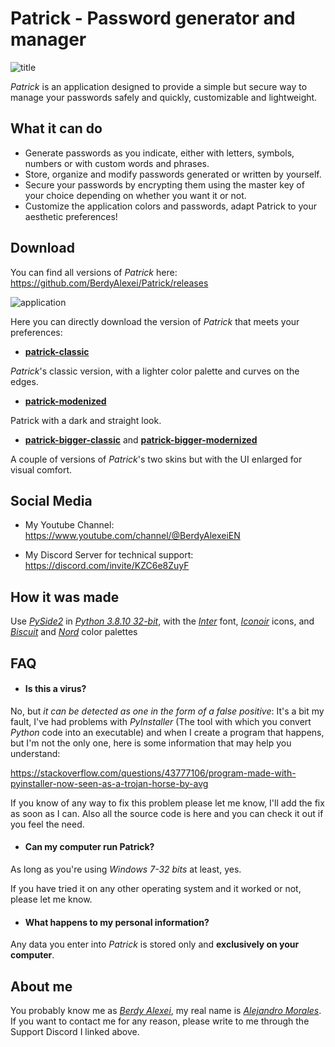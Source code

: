 # Patrick - Password generator and manager
![title](https://github.com/BerdyAlexei/Patrick/assets/108490702/17f636df-00e9-4337-a660-7732d7fb9e9a)

*Patrick* is an application designed to provide a simple but secure way to manage your passwords safely and quickly, customizable and lightweight.

## What it can do

- Generate passwords as you indicate, either with letters, symbols, numbers or with custom words and phrases.
- Store, organize and modify passwords generated or written by yourself.
- Secure your passwords by encrypting them using the master key of your choice depending on whether you want it or not.
- Customize the application colors and passwords, adapt Patrick to your aesthetic preferences!
  
## Download

You can find all versions of *Patrick* here: https://github.com/BerdyAlexei/Patrick/releases

![application](https://github.com/BerdyAlexei/Patrick/assets/108490702/e9004b93-aadb-44e7-b89b-2c86d709a753)

Here you can directly download the version of *Patrick* that meets your preferences:

- **[patrick-classic](https://github.com/BerdyAlexei/Patrick/releases/download/patrick-1.0/patrick-classic.zip)**

*Patrick*'s classic version, with a lighter color palette and curves on the edges.

- **[patrick-modenized](https://github.com/BerdyAlexei/Patrick/releases/download/patrick-1.0/patrick-modenized.zip)**

Patrick with a dark and straight look.

- **[patrick-bigger-classic](https://github.com/BerdyAlexei/Patrick/releases/download/patrick-1.0/patrick-bigger-classic.zip)** and **[patrick-bigger-modernized](https://github.com/BerdyAlexei/Patrick/releases/download/patrick-1.0/patrick-bigger-modernized.zip)**

A couple of versions of *Patrick*'s two skins but with the UI enlarged for visual comfort.

## Social Media

- My Youtube Channel: https://www.youtube.com/channel/@BerdyAlexeiEN

- My Discord Server for technical support: https://discord.com/invite/KZC6e8ZuyF

## How it was made

Use *[PySide2](https://pypi.org/project/PySide2)* in *[Python 3.8.10 32-bit](https://www.python.org/downloads/release/python-3810)*, with the *[Inter](https://fonts.google.com/specimen/Inter)* font, *[Iconoir](https://iconoir.com)* icons, and *[Biscuit](https://github.com/Biscuit-Colorscheme/biscuit)* and *[Nord](https://github.com/nordtheme/nord)* color palettes

## FAQ

- #### Is this a virus?
No, but *it can be detected as one in the form of a false positive*: It's a bit my fault, I've had problems with *PyInstaller* (The tool with which you convert *Python* code into an executable) and when I create a program that happens, but I'm not the only one, here is some information that may help you understand:

https://stackoverflow.com/questions/43777106/program-made-with-pyinstaller-now-seen-as-a-trojan-horse-by-avg

If you know of any way to fix this problem please let me know, I'll add the fix as soon as I can.
Also all the source code is here and you can check it out if you feel the need.

- #### Can my computer run Patrick?
As long as you're using *Windows 7-32 bits* at least, yes.

If you have tried it on any other operating system and it worked or not, please let me know.

- #### What happens to my personal information?
Any data you enter into *Patrick* is stored only and **exclusively on your computer**.

## About me

You probably know me as *[Berdy Alexei](https://github.com/BerdyAlexei)*, my real name is *[Alejandro Morales](https://github.com/AlejandroMoralesJaime)*. If you want to contact me for any reason, please write to me through the Support Discord I linked above.
